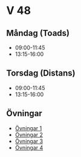 # V 48

## Måndag (Toads)
* 09:00-11:45
* 13:15-16:00
## Torsdag (Distans)
* 09:00-11:45
* 13:15-16:00

## Övningar
* [Övningar 1](%C3%96vningar1.md)
* [Övningar 2](%C3%96vningar2.md)
* [Övningar 3](%C3%96vningar3.md)
* [Övningar 4](%C3%96vningar4s.md)